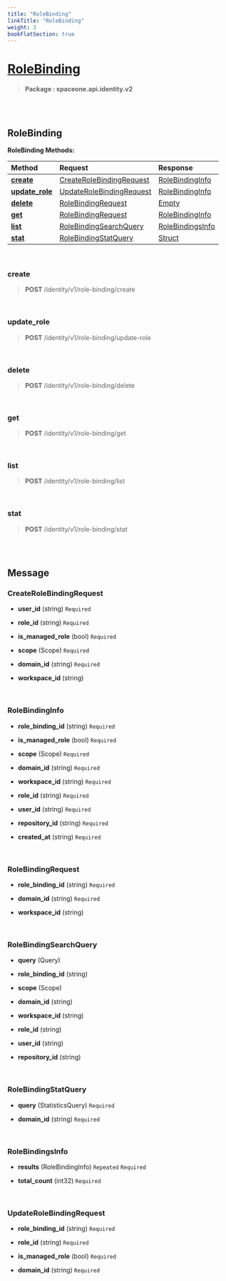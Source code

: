 ```yaml
---
title: "RoleBinding"
linkTitle: "RoleBinding"
weight: 3
bookFlatSection: true
---
```

# [RoleBinding](#RoleBinding)



>  **Package : spaceone.api.identity.v2**

<br>
<br>

## RoleBinding





**RoleBinding Methods:**


| Method | Request | Response |
| :----- | :-------- | :-------- |
| [**create**](./RoleBinding#create) | [CreateRoleBindingRequest](RoleBinding#createrolebindingrequest) | [RoleBindingInfo](RoleBinding#rolebindinginfo) |
| [**update_role**](./RoleBinding#update_role) | [UpdateRoleBindingRequest](RoleBinding#updaterolebindingrequest) | [RoleBindingInfo](RoleBinding#rolebindinginfo) |
| [**delete**](./RoleBinding#delete) | [RoleBindingRequest](RoleBinding#rolebindingrequest) | [Empty](RoleBinding#empty) |
| [**get**](./RoleBinding#get) | [RoleBindingRequest](RoleBinding#rolebindingrequest) | [RoleBindingInfo](RoleBinding#rolebindinginfo) |
| [**list**](./RoleBinding#list) | [RoleBindingSearchQuery](RoleBinding#rolebindingsearchquery) | [RoleBindingsInfo](RoleBinding#rolebindingsinfo) |
| [**stat**](./RoleBinding#stat) | [RoleBindingStatQuery](RoleBinding#rolebindingstatquery) | [Struct](RoleBinding#struct) |



    
<br>

### create





> **POST** /identity/v1/role-binding/create
>






    
<br>

### update_role





> **POST** /identity/v1/role-binding/update-role
>






    
<br>

### delete





> **POST** /identity/v1/role-binding/delete
>






    
<br>

### get





> **POST** /identity/v1/role-binding/get
>






    
<br>

### list





> **POST** /identity/v1/role-binding/list
>






    
<br>

### stat





> **POST** /identity/v1/role-binding/stat
>






    


<br>
<br>

## Message



### CreateRoleBindingRequest
* **user_id** (string)   `Required` 

    
* **role_id** (string)   `Required` 

    
* **is_managed_role** (bool)   `Required` 

    
* **scope** (Scope)   `Required` 

    
* **domain_id** (string)   `Required` 

    
* **workspace_id** (string)  

    <br>

### RoleBindingInfo
* **role_binding_id** (string)   `Required` 

    
* **is_managed_role** (bool)   `Required` 

    
* **scope** (Scope)   `Required` 

    
* **domain_id** (string)   `Required` 

    
* **workspace_id** (string)   `Required` 

    
* **role_id** (string)   `Required` 

    
* **user_id** (string)   `Required` 

    
* **repository_id** (string)   `Required` 

    
* **created_at** (string)   `Required` 

    <br>

### RoleBindingRequest
* **role_binding_id** (string)   `Required` 

    
* **domain_id** (string)   `Required` 

    
* **workspace_id** (string)  

    <br>

### RoleBindingSearchQuery
* **query** (Query)  

    
* **role_binding_id** (string)  

    
* **scope** (Scope)  

    
* **domain_id** (string)  

    
* **workspace_id** (string)  

    
* **role_id** (string)  

    
* **user_id** (string)  

    
* **repository_id** (string)  

    <br>

### RoleBindingStatQuery
* **query** (StatisticsQuery)   `Required` 

    
* **domain_id** (string)   `Required` 

    <br>

### RoleBindingsInfo
* **results** (RoleBindingInfo)  `Repeated`    `Required` 

    
* **total_count** (int32)   `Required` 

    <br>

### UpdateRoleBindingRequest
* **role_binding_id** (string)   `Required` 

    
* **role_id** (string)   `Required` 

    
* **is_managed_role** (bool)   `Required` 

    
* **domain_id** (string)   `Required` 

    <br>
